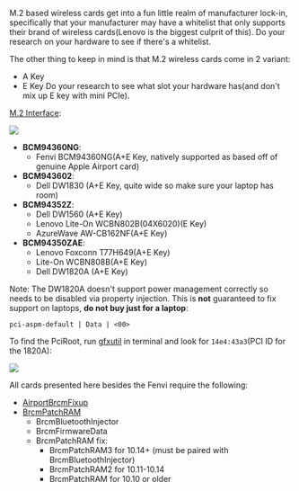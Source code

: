 M.2 based wireless cards get into a fun little realm of manufacturer lock-in, specifically that your manufacturer may have a whitelist that only supports their brand of wireless cards(Lenovo is the biggest culprit of this). Do your research on your hardware to see if there's a whitelist.

The other thing to keep in mind is that M.2 wireless cards come in 2 variant:
* A Key
* E Key
Do your research to see what slot your hardware has(and don't mix up E key with mini PCIe).

[M.2 Interface](https://www.delock.de/infothek/M.2/M.2_e.html):



![](https://i.imgur.com/jBP1D3t.jpg)

* **BCM94360NG**:
   * Fenvi BCM94360NG(A+E Key, natively supported as based off of genuine Apple Airport card)
* **BCM943602**:
   * Dell DW1830 (A+E Key, quite wide so make sure your laptop has room)
* **BCM94352Z**:
   * Dell DW1560 (A+E Key)
   * Lenovo Lite-On WCBN802B(04X6020)(E Key)
   * AzureWave AW-CB162NF(A+E Key)
* **BCM94350ZAE**:
   * Lenovo Foxconn T77H649(A+E Key)
   * Lite-On WCBN808B(A+E Key)
   * Dell DW1820A (A+E Key)
   
Note: The DW1820A doesn't support power management correctly so needs to be disabled via property injection. This is **not** guaranteed to fix support on laptops, **do not buy just for a laptop**:

```
pci-aspm-default | Data | <00>
```
To find the PciRoot, run [gfxutil](https://github.com/acidanthera/gfxutil/releases) in terminal and look for `14e4:43a3`(PCI ID for the 1820A):

![](https://media.discordapp.net/attachments/456913818467958789/681959522432057363/Screen_Shot_2020-02-25_at_1.23.03_PM.png?width=1674&height=895)

   



All cards presented here besides the Fenvi require the following:
* [AirportBrcmFixup](https://github.com/acidanthera/AirportBrcmFixup/releases)
* [BrcmPatchRAM](https://github.com/acidanthera/BrcmPatchRAM/releases)
   * BrcmBluetoothInjector 
   * BrcmFirmwareData 
   * BrcmPatchRAM fix:
      * BrcmPatchRAM3 for 10.14+ (must be paired with BrcmBluetoothInjector)
      * BrcmPatchRAM2 for 10.11-10.14
      * BrcmPatchRAM for 10.10 or older

